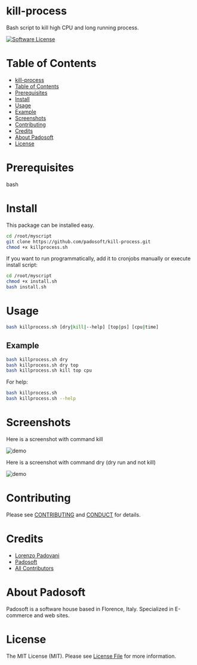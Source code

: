 
# kill-process
Bash script to kill high CPU and long running process. 

[![Software License][ico-license]](LICENSE.md)

Table of Contents
=================

  * [kill-process](#kill-process)
  * [Table of Contents](#table-of-contents)
  * [Prerequisites](#prerequisites)
  * [Install](#install)
  * [Usage](#usage)
  * [Example](#example)
  * [Screenshots](#screenshots)
  * [Contributing](#contributing)
  * [Credits](#credits)
  * [About Padosoft](#about-padosoft)
  * [License](#license)

# Prerequisites

bash

# Install

This package can be installed easy.

``` bash
cd /root/myscript
git clone https://github.com/padosoft/kill-process.git
chmod +x killprocess.sh
```

If you want to run programmatically, add it to cronjobs manually or execute install script:

``` bash
cd /root/myscript
chmod +x install.sh
bash install.sh
```


# Usage
``` bash
bash killprocess.sh [dry|kill|--help] [top|ps] [cpu|time]
```

## Example
``` bash
bash killprocess.sh dry
bash killprocess.sh dry top
bash killprocess.sh kill top cpu
```
For help:
``` bash
bash killprocess.sh 
bash killprocess.sh --help
```

# Screenshots

Here is a screenshot with command kill

![demo](https://raw.githubusercontent.com/padosoft/kill-process/master/resources/img/screen1.png)

Here is a screenshot with command dry (dry run and not kill)

![demo](https://raw.githubusercontent.com/padosoft/kill-process/master/resources/img/screen2.png)

# Contributing

Please see [CONTRIBUTING](CONTRIBUTING.md) and [CONDUCT](CONDUCT.md) for details.


# Credits

- [Lorenzo Padovani](https://github.com/lopadova)
- [Padosoft](https://github.com/padosoft)
- [All Contributors](../../contributors)

# About Padosoft
Padosoft is a software house based in Florence, Italy. Specialized in E-commerce and web sites.

# License

The MIT License (MIT). Please see [License File](LICENSE.md) for more information.

[ico-license]: https://img.shields.io/badge/license-MIT-brightgreen.svg?style=flat-square
